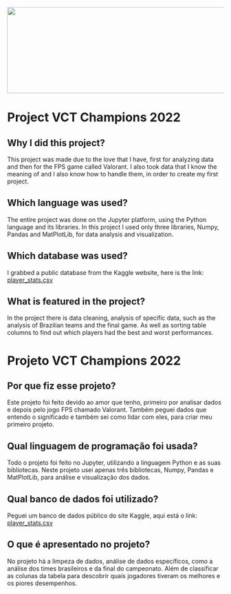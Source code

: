 <img src="https://static.valorantzone.gg/news/2022/05/13120356/VCT22_Location_Announcement_Champions.jpg" height="200" width="1500">

# Project VCT Champions 2022

## Why I did this project? 
  This project was made due to the love that I have, first for analyzing data and then for the FPS game called Valorant. I also took data that I know the meaning of and I also know how to handle them, in order to create my first project. 

## Which language was used?
  The entire project was done on the Jupyter platform, using the Python language and its libraries. In this project I used only three libraries, Numpy, Pandas and MatPlotLib, for data analysis and visualization.

## Which database was used?
  I grabbed a public database from the Kaggle website, here is the link: <a href="https://www.kaggle.com/datasets/suvanarayan/valorant-champions-2022-agent-and-map-picks?select=player_stats.csv">player_stats.csv</a>
  
## What is featured in the project?
  In the project there is data cleaning, analysis of specific data, such as the analysis of Brazilian teams and the final game. As well as sorting table columns to find out which players had the best and worst performances.
  
  
 
# Projeto VCT Champions 2022
  
## Por que fiz esse projeto?
  Este projeto foi feito devido ao amor que tenho, primeiro por analisar dados e depois pelo jogo FPS chamado Valorant. Também peguei dados que entendo o significado e também sei como lidar com eles, para criar meu primeiro projeto.
  
## Qual linguagem de programação foi usada? 
  Todo o projeto foi feito no Jupyter, utilizando a linguagem Python e as suas bibliotecas. Neste projeto usei apenas três bibliotecas, Numpy, Pandas e MatPlotLib, para análise e visualização dos dados.
  
## Qual banco de dados foi utilizado?
  Peguei um banco de dados público do site Kaggle, aqui está o link: <a href="https://www.kaggle.com/datasets/suvanarayan/valorant-champions-2022-agent-and-map-picks?select=player_stats.csv">player_stats.csv</a>
  
## O que é apresentado no projeto?
  No projeto há a limpeza de dados, análise de dados específicos, como a análise dos times brasileiros e da final do campeonato. Além de classificar as colunas da tabela para descobrir quais jogadores tiveram os melhores e os piores desempenhos.
